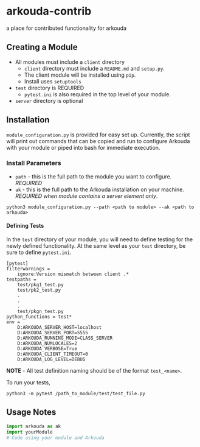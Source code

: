 # arkouda-contrib
a place for contributed functionality for arkouda

## Creating a Module

- All modules must include a `client` directory
  - `client` directory must include a `README.md` and `setup.py`.
  - The client module will be installed using `pip`. 
  - Install uses `setuptools`
- `test` directory is REQUIRED
  - `pytest.ini` is also required in the top level of your module.
- `server` directory is optional

## Installation

`module_configuration.py` is provided for easy set up. Currently, the script will print out commands that can be copied and run to configure Arkouda with your module or piped into bash for immediate execution.

### Install Parameters
- `path` - this is the full path to the module you want to configure. *REQUIRED*
- `ak` - this is the full path to the Arkouda installation on your machine. *REQUIRED when module contains a server element only*.

```commandline
python3 module_configuration.py --path <path to module> --ak <path to arkouda>
```

#### Defining Tests

In the `test` directory of your module, you will need to define testing for the newly defined functionality. At the same level as your `test` directory, be sure to define `pytest.ini`.

```text
[pytest]
filterwarnings =
    ignore:Version mismatch between client .*
testpaths =
    test/pkg1_test.py
    test/pk2_test.py
    .
    .
    .
    test/pkgn_test.py
python_functions = test*
env =
    D:ARKOUDA_SERVER_HOST=localhost
    D:ARKOUDA_SERVER_PORT=5555
    D:ARKOUDA_RUNNING_MODE=CLASS_SERVER
    D:ARKOUDA_NUMLOCALES=2
    D:ARKOUDA_VERBOSE=True
    D:ARKOUDA_CLIENT_TIMEOUT=0
    D:ARKOUDA_LOG_LEVEL=DEBUG
```
**NOTE** - All test definition naming should be of the format `test_<name>`.

To run your tests,
```commandline
python3 -m pytest /path_to_module/test/test_file.py
```

## Usage Notes

```python
import arkouda as ak
import yourModule
# Code using your module and Arkouda
```